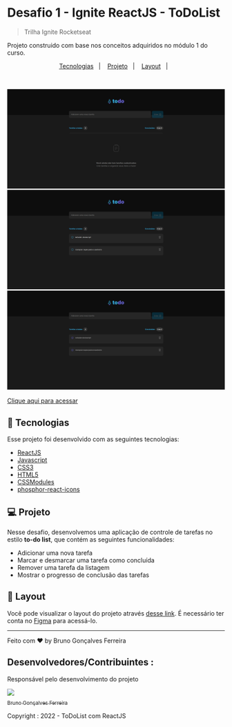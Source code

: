 # Desafio 1 - Ignite ReactJS - ToDoList

> Trilha Ignite Rocketseat

Projeto construido com base nos conceitos adquiridos no módulo 1 do curso.

<p align="center">
  <a href="#-tecnologias">Tecnologias</a>&nbsp;&nbsp;&nbsp;|&nbsp;&nbsp;&nbsp;
  <a href="#-projeto">Projeto</a>&nbsp;&nbsp;&nbsp;|&nbsp;&nbsp;&nbsp;
  <a href="#-layout">Layout</a>&nbsp;&nbsp;&nbsp;|&nbsp;&nbsp;&nbsp;
</p>

<br>

![preview](./.github/preview1.png)
![preview](./.github/preview2.png)
![preview](./.github/preview3.png)

[Clique aqui para acessar](https://to-do-list-bruno.vercel.app/)

## 🚀 Tecnologias

Esse projeto foi desenvolvido com as seguintes tecnologias:

- [ReactJS](https://pt-br.reactjs.org/)
- [Javascript](https://developer.mozilla.org/pt-BR/docs/Web/JavaScript)
- [CSS3](https://developer.mozilla.org/pt-BR/docs/Web/CSS)
- [HTML5](https://developer.mozilla.org/pt-BR/docs/Web/HTML)
- [CSSModules](https://github.com/css-modules/css-modules)
- [phosphor-react-icons](https://phosphoricons.com/)

## 💻 Projeto

Nesse desafio, desenvolvemos  uma aplicação de controle de tarefas no estilo **to-do list**, que contém as seguintes funcionalidades:

- Adicionar uma nova tarefa
- Marcar e desmarcar uma tarefa como concluída
- Remover uma tarefa da listagem
- Mostrar o progresso de conclusão das tarefas


## 🔖 Layout

Você pode visualizar o layout do projeto através [desse link](https://www.figma.com/file/Zr1ThX2Tl5CG9pQmC7P6Jj/ToDo-List-(Copy)?node-id=0%3A1). É necessário ter conta no [Figma](https://figma.com) para acessá-lo.

---

Feito com ♥ by Bruno Gonçalves Ferreira

## Desenvolvedores/Contribuintes :

Responsável pelo desenvolvimento do projeto

[<img src="https://github.com/brunogoncalvesferreira.png" width=90><br><sub>Bruno Gonçalves Ferreira</sub>](https://github.com/brunogoncalvesferreira)

Copyright : 2022 - ToDoList com ReactJS

